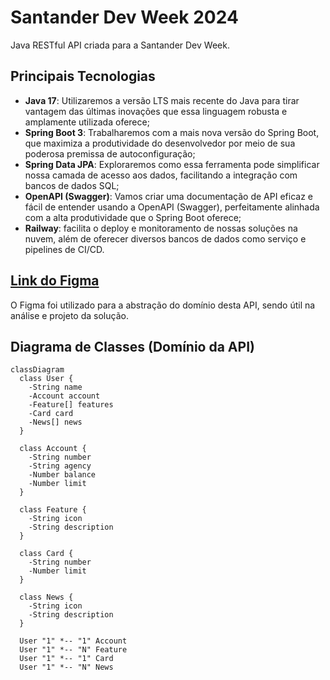 # Santander Dev Week 2024

Java RESTful API criada para a Santander Dev Week.

## Principais Tecnologias
 - **Java 17**: Utilizaremos a versão LTS mais recente do Java para tirar vantagem das últimas inovações que essa linguagem robusta e amplamente utilizada oferece;
 - **Spring Boot 3**: Trabalharemos com a mais nova versão do Spring Boot, que maximiza a produtividade do desenvolvedor por meio de sua poderosa premissa de autoconfiguração;
 - **Spring Data JPA**: Exploraremos como essa ferramenta pode simplificar nossa camada de acesso aos dados, facilitando a integração com bancos de dados SQL;
 - **OpenAPI (Swagger)**: Vamos criar uma documentação de API eficaz e fácil de entender usando a OpenAPI (Swagger), perfeitamente alinhada com a alta produtividade que o Spring Boot oferece;
 - **Railway**: facilita o deploy e monitoramento de nossas soluções na nuvem, além de oferecer diversos bancos de dados como serviço e pipelines de CI/CD.

## [Link do Figma](https://www.figma.com/file/0ZsjwjsYlYd3timxqMWlbj/SANTANDER---Projeto-Web%2FMobile?type=design&node-id=1421%3A432&mode=design&t=6dPQuerScEQH0zAn-1)

O Figma foi utilizado para a abstração do domínio desta API, sendo útil na análise e projeto da solução.

## Diagrama de Classes (Domínio da API)

```mermaid
classDiagram
  class User {
    -String name
    -Account account
    -Feature[] features
    -Card card
    -News[] news
  }

  class Account {
    -String number
    -String agency
    -Number balance
    -Number limit
  }

  class Feature {
    -String icon
    -String description
  }

  class Card {
    -String number
    -Number limit
  }

  class News {
    -String icon
    -String description
  }

  User "1" *-- "1" Account
  User "1" *-- "N" Feature
  User "1" *-- "1" Card
  User "1" *-- "N" News
```
